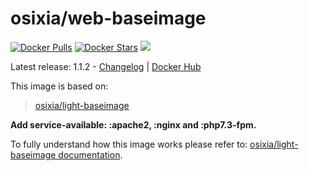 # osixia/web-baseimage

[![Docker Pulls](https://img.shields.io/docker/pulls/osixia/web-baseimage.svg)][hub]
[![Docker Stars](https://img.shields.io/docker/stars/osixia/web-baseimage.svg)][hub]
[![](https://images.microbadger.com/badges/image/osixia/web-baseimage.svg)](http://microbadger.com/images/osixia/web-baseimage "Get your own image badge on microbadger.com")

[hub]: https://hub.docker.com/r/osixia/web-baseimage/

Latest release: 1.1.2 - [Changelog](CHANGELOG.md) | [Docker Hub](https://hub.docker.com/r/osixia/web-baseimage) 

This image is based on:
> [osixia/light-baseimage](https://github.com/osixia/docker-light-baseimage)

**Add service-available: :apache2, :nginx and :php7.3-fpm.**

To fully understand how this image works please refer to: [osixia/light-baseimage documentation](https://github.com/osixia/docker-light-baseimage).
